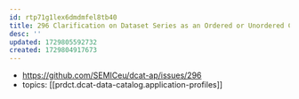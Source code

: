 ```yaml
---
id: rtp71g1lex6dmdmfel8tb40
title: 296 Clarification on Dataset Series as an Ordered or Unordered Collection
desc: ''
updated: 1729805592732
created: 1729804917673
---
```


- https://github.com/SEMICeu/dcat-ap/issues/296
- topics: [[prdct.dcat-data-catalog.application-profiles]] 